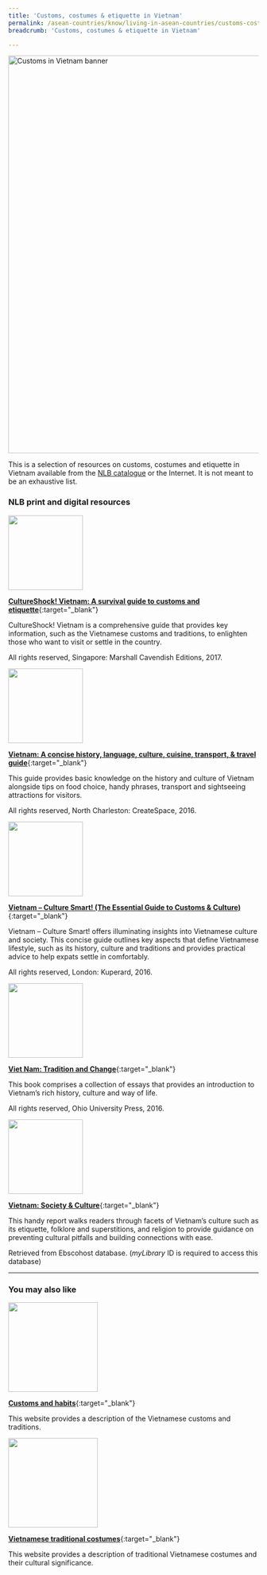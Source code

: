 ```yaml
---
title: 'Customs, costumes & etiquette in Vietnam'
permalink: /asean-countries/know/living-in-asean-countries/customs-costumes-etiquette-in-vietnam/
breadcrumb: 'Customs, costumes & etiquette in Vietnam'

---
```



<img src="/images/asean-living/Customs-Vietnam.jpg" alt="Customs in Vietnam banner" style="width:800px;" />

This is a selection of resources on customs, costumes and etiquette in Vietnam available from the [NLB catalogue](http://catalogue.nlb.gov.sg/) or the Internet.  It is not meant to be an exhaustive list.

### **NLB print and digital resources**

<img src="/images/book-covers/CultureShock-Vietnam-A-survival-guide-to-customs-and-etiquette.jpg" style="width:150px;" />

[**CultureShock! Vietnam: A survival guide to customs and etiquette**](http://eservice.nlb.gov.sg/item_holding.aspx?bid=202793910){:target="_blank"}

CultureShock! Vietnam is a comprehensive guide that provides key information, such as the Vietnamese customs and traditions, to enlighten those who want to visit or settle in the country.

All rights reserved, Singapore: Marshall Cavendish Editions, 2017.

<img src="/images/book-covers/Vietnam-A-concise-history-language-culture-cuisine-transport-travel-guide.jpg" style="width:150px;" />

[**Vietnam: A concise history, language, culture, cuisine, transport, & travel guide**](http://eservice.nlb.gov.sg/item_holding.aspx?bid=202889701){:target="_blank"}

This guide provides basic knowledge on the history and culture of Vietnam alongside tips on food choice, handy phrases, transport and sightseeing attractions for visitors.

All rights reserved, North Charleston: CreateSpace, 2016.

<img src="/images/book-covers/Vietnam-Culture-Smart.png" style="width:150px;" />

[**Vietnam – Culture Smart! (The Essential Guide to Customs & Culture)**](http://eservice.nlb.gov.sg/item_holding.aspx?bid=202393374){:target="_blank"}

Vietnam – Culture Smart! offers illuminating insights into Vietnamese culture and society. This concise guide outlines key aspects that define Vietnamese lifestyle, such as its history, culture and traditions and provides practical advice to help expats settle in comfortably.

All rights reserved, London: Kuperard, 2016.

<img src="/images/book-covers/Viet-Nam-Tradition-and-Change.jpg" style="width:150px;" />

[**Viet Nam: Tradition and Change**](http://eservice.nlb.gov.sg/item_holding.aspx?bid=202634924){:target="_blank"}

This book comprises a collection of essays that provides an introduction to Vietnam’s rich history, culture and way of life.

All rights reserved, Ohio University Press, 2016.

<img src="/images/book-covers/Vietnam-Society-Culture.jpg" style="width:150px;" />

[**Vietnam: Society & Culture**](http://eresources.nlb.gov.sg/Main/Browse?startsWith=E){:target="_blank"}

This handy report walks readers through facets of Vietnam’s culture such as its etiquette, folklore and superstitions, and religion to provide guidance on preventing cultural pitfalls and building connections with ease.

Retrieved from Ebscohost database. (*myLibrary* ID is required to access this database)

---

### **You may also like**

<img src="/images/resources/Article 1.jpg" style="width:180px;" />

[**Customs and habits**](http://www.vietnamtourism.com/en/index.php/about/cat/0501){:target="_blank"}

This website provides a description of the Vietnamese customs and traditions.

<img src="/images/resources/Article 4.jpg" style="width:180px;" />

[**Vietnamese traditional costumes**](http://www.vietnamtourism.com/en/index.php/about/items/2258){:target="_blank"}

This website provides a description of traditional Vietnamese costumes and their cultural significance.
